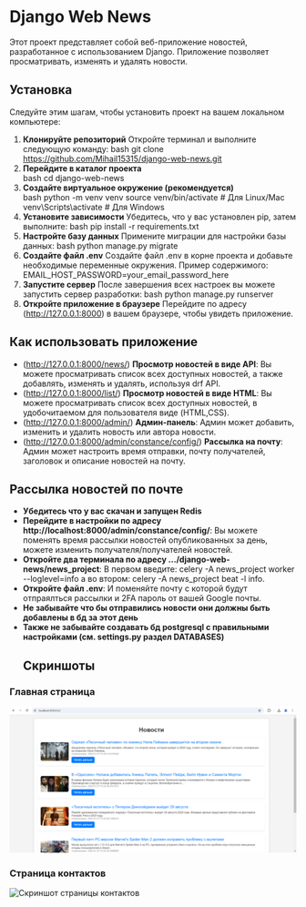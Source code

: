 # Django Web News
Этот проект представляет собой веб-приложение новостей, разработанное с использованием Django. Приложение позволяет просматривать, изменять и удалять новости.
## Установка
Следуйте этим шагам, чтобы установить проект на вашем локальном компьютере:
1. **Клонируйте репозиторий**
   Откройте терминал и выполните следующую команду: 
bash
   git clone https://github.com/Mihail15315/django-web-news.git
2. **Перейдите в каталог проекта**   
bash
   cd django-web-news
3. **Создайте виртуальное окружение (рекомендуется)**  
bash
   python -m venv venv
   source venv/bin/activate  # Для Linux/Mac
   venv\Scripts\activate  # Для Windows
4. **Установите зависимости**
Убедитесь, что у вас установлен pip, затем выполните:
bash
   pip install -r requirements.txt
5. **Настройте базу данных**
   Примените миграции для настройки базы данных:
bash
   python manage.py migrate
6. **Создайте файл .env**
   Создайте файл .env в корне проекта и добавьте необходимые переменные окружения. Пример содержимого: 
   EMAIL_HOST_PASSWORD=your_email_password_here
7. **Запустите сервер**
   После завершения всех настроек вы можете запустить сервер разработки:
bash
   python manage.py runserver
8. **Откройте приложение в браузере**
   Перейдите по адресу (http://127.0.0.1:8000) в вашем браузере, чтобы увидеть приложение.
## Как использовать приложение
- (http://127.0.0.1:8000/news/) **Просмотр новостей в виде API**: Вы можете просматривать список всех доступных новостей, а также добавлять, изменять и удалять, используя drf API.
- (http://127.0.0.1:8000/list/) **Просмотр новостей в виде HTML**: Вы можете просматривать список всех доступных новостей, в удобочитаемом для пользователя виде (HTML,CSS).
- (http://127.0.0.1:8000/admin/) **Админ-панель**: Админ может добавить, изменить и удалить новость или автора новости.
- (http://127.0.0.1:8000/admin/constance/config/) **Рассылка на почту**: Админ может настроить время отправки, почту получателей, заголовок и описание новостей на почту.
## Рассылка новостей по почте 
- **Убедитесь что у вас скачан и запущен Redis**
- **Перейдите в настройки по адресу http://localhost:8000/admin/constance/config/**: Вы можете поменять время рассылки новостей опубликованных за день, можете изменить получателя/получателей новостей.
- **Откройте два терминала по адресу .../django-web-news/news_project**: В первом введите: celery -A news_project worker --loglevel=info а во втором: celery -A news_project beat -l info.
- **Откройте файл .env**: И поменяйте почту с которой будут отпраялться рассылки и 2FA пароль от вашей Google почты.
- **Не забывайте что бы отправились новости они должны быть добавлены в бд за этот день**
- **Также не забывайте создавать бд postgresql с правильными настройками (см. settings.py раздел DATABASES)**
  ## Скриншоты

### Главная страница
![images/screenshot-homepage.png](https://github.com/Mihail15315/django-web-news/blob/master/list.png)

### Страница контактов
![Скриншот страницы контактов](images/screenshot-contact.png)
